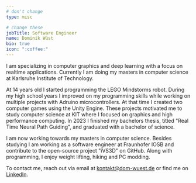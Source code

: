 ```yaml
---
# don't change
type: misc

# change these
jobTitle: Software Engineer
name: Dominik Wüst
bio: true
icon: ":coffee:"
---
```


I am specializing in computer graphics and deep learning with a focus on realtime applications. Currently I am doing my masters in computer science at Karlsruhe Institute of Technology.

At 14 years old I started programming the LEGO Mindstorms robot. During my high school years I improved on my programming skills while working on multiple projects with Adruino microcontrollers. At that time I created two computer games using the Unity Engine. These projects motivated me to study computer science at KIT where I focused on graphics and high performance computing. In 2023 I finished my bachelors thesis, titled "Real Time Neural Path Guiding", and graduated with a bachelor of science.

I am now working towards my masters in computer science. Besides studying I am working as a software engineer at Fraunhofer IOSB and contribute to the open-source project "iVS3D" on GitHub. Along with programming, I enjoy weight lifting, hiking and PC modding.

To contact me, reach out via email at kontakt@dom-wuest.de or find me on [LinkedIn](https://www.linkedin.com/in/dom-wuest).
